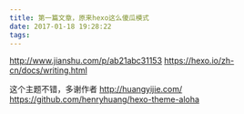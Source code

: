 ```yaml
---
title: 第一篇文章，原来hexo这么傻瓜模式
date: 2017-01-18 19:28:22
tags:
---
```


http://www.jianshu.com/p/ab21abc31153
https://hexo.io/zh-cn/docs/writing.html

这个主题不错，多谢作者
http://huangyijie.com/
https://github.com/henryhuang/hexo-theme-aloha